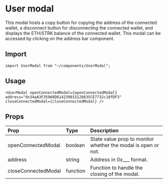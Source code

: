 # User modal

This modal hosts a copy button for copying the address of the connected wallet, a disconnect button for disconnecting the connected wallet, and displays the ETH/STRK balance of the connected wallet. This modal can be accessed by clicking on the address bar component.

## Import

```
import UserModal from "~/components/UserModal";
```

## Usage

```
<UserModal openConnectedModal={openConnectedModal} address="0x34aA3F359A9D614239015126635CE7732c18fDF3" closeConnectedModal={closeConnectedModal} />
```

## Props

| Prop                | Type     | Description                                                   |
| :------------------ | :------- | :------------------------------------------------------------ |
| openConnectedModal  | boolean  | State value prop to monitor whether the modal is open or not. |
| address             | string   | Address in 0x\_\_\_ format.                                   |
| closeConnectedModal | function | Function to handle the closing of the modal.                  |
